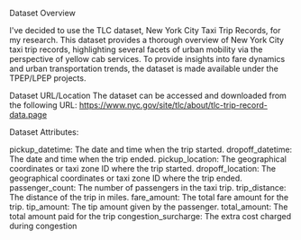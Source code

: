 Dataset Overview

I've decided to use the TLC dataset, New York City Taxi Trip Records, for my research. This dataset provides a thorough overview of New York City taxi trip records, highlighting several facets of urban mobility via the perspective of yellow cab services. To provide insights into fare dynamics and urban transportation trends, the dataset is made available under the TPEP/LPEP projects. 

Dataset URL/Location
The dataset can be accessed and downloaded from the following URL: https://www.nyc.gov/site/tlc/about/tlc-trip-record-data.page 

Dataset Attributes:

pickup_datetime: The date and time when the trip started.
dropoff_datetime: The date and time when the trip ended.
pickup_location: The geographical coordinates or taxi zone ID where the trip started.
dropoff_location: The geographical coordinates or taxi zone ID where the trip ended.
passenger_count: The number of passengers in the taxi trip.
trip_distance: The distance of the trip in miles.
fare_amount: The total fare amount for the trip.
tip_amount: The tip amount given by the passenger.
total_amount: The total amount paid for the trip
congestion_surcharge: The extra cost charged during congestion
